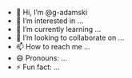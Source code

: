 - 👋 Hi, I’m @g-adamski
- 👀 I’m interested in ...
- 🌱 I’m currently learning ...
- 💞️ I’m looking to collaborate on ...
- 📫 How to reach me ...
- 😄 Pronouns: ...
- ⚡ Fun fact: ...

<!---
g-adamski/g-adamski is a ✨ special ✨ repository because its `README.md` (this file) appears on your GitHub profile.
You can click the Preview link to take a look at your changes.
--->
